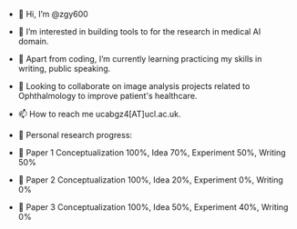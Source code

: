 - 👋 Hi, I’m @zgy600
- 👀 I’m interested in building tools to for the research in medical AI domain. 
- 🌱 Apart from coding, I’m currently learning practicing my skills in writing, public speaking.
- 💞️ Looking to collaborate on image analysis projects related to Ophthalmology to improve patient's healthcare.
- 📫 How to reach me ucabgz4[AT]ucl.ac.uk.


- 🎃 Personal research progress:
- 💪 Paper 1 Conceptualization 100%, Idea 70%, Experiment 50%, Writing 50%
- 💪 Paper 2 Conceptualization 100%, Idea 20%, Experiment 0%, Writing 0%
- 💪 Paper 3 Conceptualization 100%, Idea 50%, Experiment 40%, Writing 0%



<!---
zgy600/zgy600 is a ✨ special ✨ repository because its `README.md` (this file) appears on your GitHub profile.
You can click the Preview link to take a look at your changes.
--->

